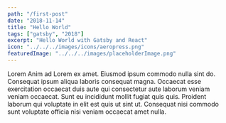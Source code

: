 ```yaml
---
path: "/first-post"
date: "2018-11-14"
title: "Hello World"
tags: ["gatsby", "2018"]
excerpt: "Hello World with Gatsby and React"
icon: "../../../images/icons/aeropress.png"
featuredImage: "../../../images/placeholderImage.png"
---
```


Lorem Anim ad Lorem ex amet. Eiusmod ipsum commodo nulla sint do. Consequat ipsum aliqua laboris consequat magna. Occaecat esse exercitation occaecat duis aute qui consectetur aute laborum veniam veniam occaecat. Sunt eu incididunt mollit fugiat quis quis. Proident laborum qui voluptate in elit est quis ut sint ut. Consequat nisi commodo sunt voluptate officia nisi veniam occaecat amet nulla.
